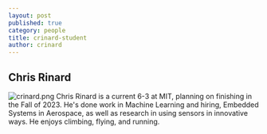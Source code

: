 ```yaml
---
layout: post
published: true
category: people
title: crinard-student
author: crinard
---
```

## Chris Rinard
![crinard.png]({{site.baseurl}}/assets/crinard.png)
Chris Rinard is a current 6-3 at MIT, planning on finishing in the Fall of 2023. He's done work in Machine Learning and hiring, Embedded Systems in Aerospace, as well as research in using sensors in innovative ways. He enjoys climbing, flying, and running.
